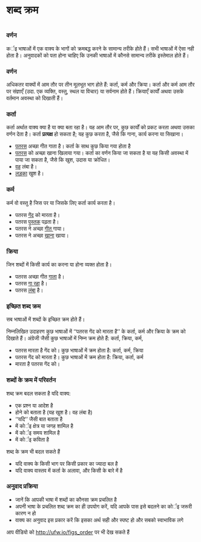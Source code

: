 # शब्द क्रम

 #

### वर्णन

कर्इ भाषाओं में एक वाक्य के भागों को क्रमबद्ध करने के सामान्य तरीके होते हैं। सभी भाषाओं में ऐसा नही होता है। अनुवादकों को पता होना चाहिए कि उनकी भाषाओं में कौनसे सामान्य तरीके इस्तेमाल होते हैं। 

### वर्णन

अधिकतर वाक्यों में आम तौर पर तीन मूलभूत भाग होते हैं: कर्ता, कर्म और क्रिया। कर्ता और कर्म आम तौर पर संज्ञाएँ (उदा. एक व्यक्ति, वस्तु, स्थल या विचार) या सर्वनाम होते हैं। क्रियाएँ कार्यों अथवा उसके वर्तमान अवस्था को दिखाती हैं।

### कर्ता

कर्ता अर्थात वाक्य क्या है या क्या बता रहा है। यह आम तौर पर, कुछ कार्यों को प्रकट करता अथवा उसका वर्णन देता है। कर्ता **प्रत्यक्ष** हो सकता है; यह कुछ करता है, जैसे कि गाना, कार्य करना या सिखाना।

* <u>पतरस</u> अच्छा गीत गाता है। कर्ता के साथ कुछ किया गया होता है
* <u>पतरस</u> को अच्छा खाना खिलाया गया। कर्ता का वर्णन किया जा सकता है या यह किसी अवस्था में पाया जा सकता है, जैसे कि खुश, उदास या क्रोधित।
* <u>वह</u> लंबा है।
* <u>लड़का</u> खुश है।

### कर्म

कर्म वो वस्तु है जिस पर या जिसके लिए कर्ता कार्य करता है।

* पतरस <u>गेंद</u> को मारता है।
* पतरस <u>पुस्तक</u> पढ़ता है।
* पतरस ने अच्छा <u>गीत </u> गाया।
* पतरस ने अच्छा <u>खाना</u> खाया।

### क्रिया

जिन शब्दों में किसी कार्य का करना या होना व्यक्त होता है।

* पतरस अच्छा गीत <u>गाता</u> है।
* पतरस <u>गा रहा</u> है।
* पतरस <u>लंबा</u> है।

### इच्छित शब्द क्रम

सब भाषाओं में शब्दों के इच्छित क्रम होते हैं।

निम्नलिखित उदाहरण कुछ भाषाओं में ‘‘पतरस गेंद को मारता है’’ के कर्ता, कर्म और क्रिया के क्रम को दिखाते हैं। अंग्रेजी जैसी कुछ भाषाओं में निम्न क्रम होते हैं: कर्ता, क्रिया, कर्म,

* पतरस मारता है गेंद को। कुछ भाषाओं में क्रम होता है: कर्ता, कर्म, क्रिया
* पतरस गेंद को मारता है। कुछ भाषाओं में क्रम होता है: क्रिया, कर्ता, कर्म
* मारता है पतरस गेंद को। 

### शब्दों के क्रम में परिवर्तन

शब्द क्रम बदल सकता है यदि वाक्य:

* एक प्रश्न या आदेश है
* होने को बताता है (यह खुश है। वह लंबा है)
* ‘‘यदि’’ जैसी बात बताता है
* में कोर्इ क्षेत्र या जगह शामिल है
* में कोर्इ समय शामिल है
* में कोर्इ कविता है

शब्द के क्रम भी बदल सकते हैं

* यदि वाक्य के किसी भाग पर किसी प्रकार का ज्यादा बल है
* यदि वाक्य वास्तव में कर्ता के अलावा, और किसी के बारे में है

### अनुवाद प्रक्रिया

* जानें कि आपकी भाषा में शब्दों का कौनसा क्रम प्रचलित है
* अपनी भाषा के प्रचलित शब्द क्रम का ही उपयोग करें, यदि आपके पास इसे बदलने का कोर्इ जरूरी कारण न हो
* वाक्य का अनुवाद इस प्रकार करें कि इसका अर्थ सही और स्पष्ट हो और सबको स्वाभाविक लगे

आप वीडियो को http://ufw.io/figs_order पर भी देख सकते हैं
